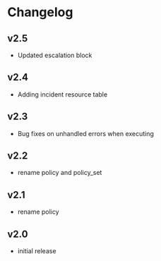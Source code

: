 # Changelog

## v2.5

- Updated escalation block

## v2.4

- Adding incident resource table

## v2.3

- Bug fixes on unhandled errors when executing

## v2.2

- rename policy and policy_set

## v2.1

- rename policy

## v2.0

- initial release
